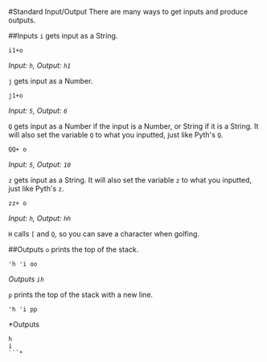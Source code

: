 #Standard Input/Output
There are many ways to get inputs and produce outputs.

##Inputs
`i` gets input as a String.
```
i1+o
```
*Input: `h`, Output: `h1`*

`j` gets input as a Number.
```
j1+o
```
*Input: `5`, Output: `6`*

`Q` gets input as a Number if the input is a Number, or String if it is a String. It will also set the variable `Q` to what you inputted, just like Pyth's `Q`.
```
QQ+ o
```
*Input: `5`, Output: `10`*

`z` gets input as a String. It will also set the variable `z` to what you inputted, just like Pyth's `z`.
```
zz+ o
```
*Input: `h`, Output: `hh`*

`H` calls `[` and `Q`, so you can save a character when golfing.


##Outputs
`o` prints the top of the stack.
```
'h 'i oo
```
*Outputs `ih`*

`p` prints the top of the stack with a new line.
```
'h 'i pp
```
*Outputs 
```
h
i
```*
